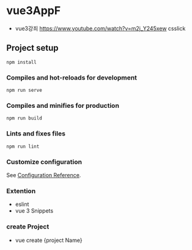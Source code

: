 # vue3AppF
- vue3강죄 https://www.youtube.com/watch?v=m2j_Y245xew csslick 

## Project setup
```
npm install
```

### Compiles and hot-reloads for development
```
npm run serve
```

### Compiles and minifies for production
```
npm run build
```

### Lints and fixes files
```
npm run lint
```

### Customize configuration
See [Configuration Reference](https://cli.vuejs.org/config/).

### Extention
 - eslint 
 - vue 3 Snippets

### create Project
 - vue create {project Name}
 